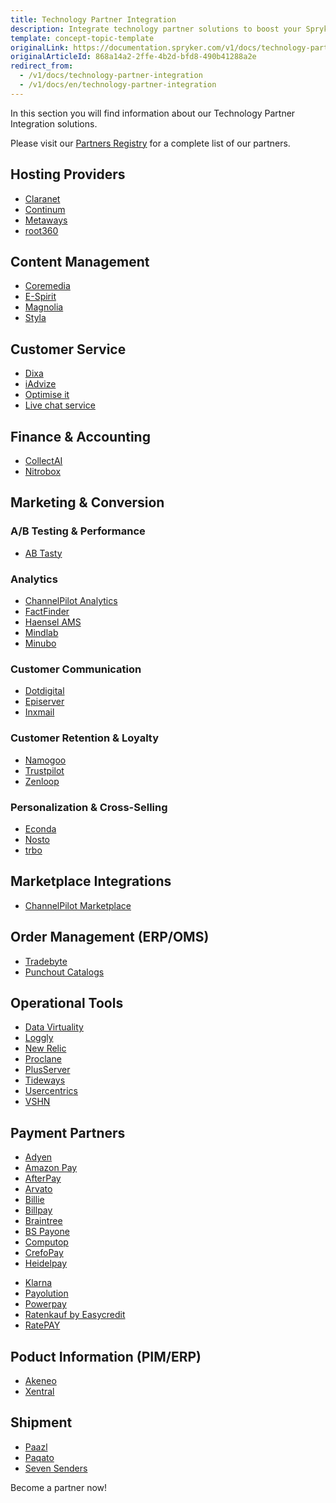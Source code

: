 ```yaml
---
title: Technology Partner Integration
description: Integrate technology partner solutions to boost your Spryker project performance.
template: concept-topic-template
originalLink: https://documentation.spryker.com/v1/docs/technology-partner-integration
originalArticleId: 868a14a2-2ffe-4b2d-bfd8-490b41288a2e
redirect_from:
  - /v1/docs/technology-partner-integration
  - /v1/docs/en/technology-partner-integration
---
```


In this section you will find information about our Technology Partner Integration solutions.

Please visit our [Partners Registry](https://spryker.com/find-a-partner/) for a complete list of our partners.

##  Hosting Providers

* [Claranet](/docs/scos/user/technology-partners/201811.0/hosting-providers/claranet.html)
* [Continum](/docs/scos/user/technology-partners/201811.0/hosting-providers/continum.html)
* [Metaways](/docs/scos/user/technology-partners/201811.0/hosting-providers/metaways.html)
* [root360](/docs/scos/user/technology-partners/201811.0/hosting-providers/root-360.html)


## Content Management

<!--* [Censhare](/docs/scos/user/technology-partners/201811.0/content-management/censhare.html)-->
* [Coremedia](/docs/scos/user/technology-partners/201811.0/content-management/coremedia.html)
* [E-Spirit](/docs/scos/user/technology-partners/201811.0/content-management/e-spirit.html)
* [Magnolia](/docs/scos/user/technology-partners/201811.0/content-management/magnolia.html)
* [Styla](/docs/scos/user/technology-partners/201811.0/content-management/styla.html)

## Customer Service

* [Dixa](/docs/scos/user/technology-partners/201811.0/customer-service/dixa.html)
* [iAdvize](/docs/scos/user/technology-partners/201811.0/customer-service/iadvize.html)
* [Optimise it](/docs/scos/user/technology-partners/201811.0/customer-service/optimise-it.html)
* [Live chat service](/docs/scos/user/technology-partners/201811.0/customer-service/live-chat-service.html)

## Finance & Accounting

* [CollectAI](/docs/scos/user/technology-partners/201811.0/finance-and-accounting/collectai.html)
* [Nitrobox](/docs/scos/user/technology-partners/201811.0/finance-and-accounting/nitrobox.html)

## Marketing & Conversion
### A/B Testing & Performance

* [AB Tasty](/docs/scos/user/technology-partners/201811.0/marketing-and-conversion/ab-testing-and-performance/ab-tasty.html)
<!--* [Baqend](/docs/scos/user/technology-partners/201811.0/marketing-and-conversion/ab-testing-and-performance/baqend.html)-->

### Analytics

* [ChannelPilot Analytics](/docs/scos/user/technology-partners/201811.0/marketing-and-conversion/analytics/channelpilot-analytics.html)
* [FactFinder](/docs/scos/user/technology-partners/201811.0/marketing-and-conversion/analytics/fact-finder/fact-finder.html)
* [Haensel AMS](/docs/scos/user/technology-partners/201811.0/marketing-and-conversion/analytics/haensel-ams.html)
* [Mindlab](/docs/scos/user/technology-partners/201811.0/marketing-and-conversion/analytics/mindlab.html)
* [Minubo](/docs/scos/user/technology-partners/201811.0/marketing-and-conversion/analytics/minubo.html)

### Customer Communication

* [Dotdigital](/docs/scos/user/technology-partners/201811.0/marketing-and-conversion/customer-communication/dotdigital.html)
* [Episerver](/docs/scos/user/technology-partners/201811.0/marketing-and-conversion/customer-communication/episerver/episerver.html)
* [Inxmail](/docs/scos/user/technology-partners/201811.0/marketing-and-conversion/customer-communication/inxmail.html)

### Customer Retention & Loyalty

* [Namogoo](/docs/scos/user/technology-partners/201811.0/marketing-and-conversion/customer-retention-and-loyalty/namogoo.html) 
* [Trustpilot](/docs/scos/user/technology-partners/201811.0/marketing-and-conversion/customer-retention-and-loyalty/trustpilot.html)
* [Zenloop](/docs/scos/user/technology-partners/201811.0/marketing-and-conversion/customer-retention-and-loyalty/zenloop.html)

### Personalization & Cross-Selling

<!--* [8Select](/docs/scos/user/technology-partners/201811.0/marketing-and-conversion/personalization-and-cross-selling/8select.html)-->
<!--* [Contentserv](/docs/scos/user/technology-partners/201811.0/marketing-and-conversion/personalization-and-cross-selling/contentserv.html)-->
* [Econda](/docs/scos/user/technology-partners/201811.0/marketing-and-conversion/personalization-and-cross-selling/econda/econda.html)
* [Nosto](/docs/scos/user/technology-partners/201811.0/marketing-and-conversion/personalization-and-cross-selling/nosto.html)
* [trbo](/docs/scos/user/technology-partners/201811.0/marketing-and-conversion/personalization-and-cross-selling/trbo.html)

## Marketplace Integrations

* [ChannelPilot Marketplace](/docs/scos/user/technology-partners/201811.0/marketplace-integrations/channelpilot-marketplace.html)

## Order Management (ERP/OMS)

* [Tradebyte](/docs/scos/user/technology-partners/201811.0/order-management-erpoms/tradebyte.html)
* [Punchout Catalogs](https://documentation.spryker.com/v1/docs/punchout-catalogs)

## Operational Tools

<!--* [Common Solutions](/docs/scos/user/technology-partners/201811.0/operational-tools-monitoring-legal-etc/common-solutions.html)-->
* [Data Virtuality](/docs/scos/user/technology-partners/201811.0/operational-tools-monitoring-legal-etc/data-virtuality.html)
* [Loggly](/docs/scos/user/technology-partners/201811.0/operational-tools-monitoring-legal-etc/loggly.html)
* [New Relic](/docs/scos/user/technology-partners/201811.0/operational-tools-monitoring-legal-etc/new-relic.html)
* [Proclane](/docs/scos/user/technology-partners/201811.0/operational-tools-monitoring-legal-etc/proclane.html)
* [PlusServer](/docs/scos/user/technology-partners/201811.0/operational-tools-monitoring-legal-etc/plusserver.html)
* [Tideways](/docs/scos/user/technology-partners/201811.0/operational-tools-monitoring-legal-etc/tideways.html)
* [Usercentrics](/docs/scos/user/technology-partners/201811.0/operational-tools-monitoring-legal-etc/usercentrics.html)
* [VSHN](/docs/scos/user/technology-partners/201811.0/operational-tools-monitoring-legal-etc/vshn.html)
<!--* [Mindcurv](/docs/scos/user/technology-partners/201811.0/operational-tools-monitoring-legal-etc/mindcurv.html)-->
<!--* [Shopmacher](/docs/scos/user/technology-partners/201811.0/operational-tools-monitoring-legal-etc/shopmacher.html)-->


## Payment Partners

* [Adyen](/docs/scos/user/technology-partners/201811.0/payment-partners/adyen/payment-integration-adyen.html)
* [Amazon Pay](/docs/scos/user/technology-partners/201811.0/payment-partners/amazon-pay/amazon-pay.html)
* [AfterPay](/docs/scos/user/technology-partners/201811.0/payment-partners/afterpay/afterpay.html)
* [Arvato](/docs/scos/user/technology-partners/201811.0/payment-partners/arvato/arvato.html)
* [Billie](/docs/scos/user/technology-partners/201811.0/payment-partners/billie.html)
* [Billpay](/docs/scos/user/technology-partners/201811.0/payment-partners/billpay/billpay.html) 
* [Braintree](/docs/scos/user/technology-partners/201811.0/payment-partners/braintree/braintree.html)
* [BS Payone](/docs/scos/user/technology-partners/201811.0/payment-partners/bs-payone/bs-payone.html)
* [Computop](/docs/scos/user/technology-partners/201811.0/payment-partners/computop/computop.html)
* [CrefoPay](/docs/scos/user/technology-partners/201811.0/payment-partners/crefopay/crefopay.html)
* [Heidelpay](/docs/scos/user/technology-partners/201811.0/payment-partners/heidelpay/heidelpay.html)
<!--* [Informa Solutions](/docs/scos/user/technology-partners/201811.0/payment-partners/informa-solutions.html)-->
* [Klarna](/docs/scos/user/technology-partners/201811.0/payment-partners/klarna/klarna.html)
* [Payolution](/docs/scos/user/technology-partners/201811.0/payment-partners/payolution/payolution.html)
* [Powerpay](/docs/scos/user/technology-partners/201811.0/payment-partners/powerpay.html)
* [Ratenkauf by Easycredit](/docs/scos/user/technology-partners/201811.0/payment-partners/ratenkauf-by-easycredit/ratenkauf-by-easycredit.html)
* [RatePAY](/docs/scos/user/technology-partners/201811.0/payment-partners/ratepay/ratepay.html)

 ## Poduct Information (PIM/ERP)

* [Akeneo](/docs/scos/user/technology-partners/201811.0/product-information-pimerp/akeneo/akeneo.html)
* [Xentral](/docs/scos/user/technology-partners/201811.0/product-information-pimerp/xentral.html)
<!--* [Censhare](/docs/scos/user/technology-partners/201811.0/content-management/censhare.html)-->
<!--* [Contentserv](/docs/scos/user/technology-partners/201811.0/product-information-pimerp/contentserv.html)-->
<!--* [Tradebyte](/docs/scos/user/technology-partners/201811.0/order-management-erpoms/tradebyte.html)-->

 ## Shipment

* [Paazl](/docs/scos/user/technology-partners/201811.0/shipment/paazl.html) 
* [Paqato](/docs/scos/user/technology-partners/201811.0/shipment/paqato.html)
* [Seven Senders](/docs/scos/user/technology-partners/201811.0/shipment/seven-senders.html)

Become a partner now!
